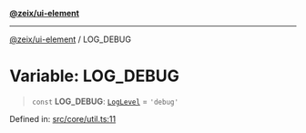 [**@zeix/ui-element**](../README.md)

***

[@zeix/ui-element](../globals.md) / LOG\_DEBUG

# Variable: LOG\_DEBUG

> `const` **LOG\_DEBUG**: [`LogLevel`](../type-aliases/LogLevel.md) = `'debug'`

Defined in: [src/core/util.ts:11](https://github.com/zeixcom/ui-element/blob/297c0e8e040b3880ad85a2bc873523a8086f09a3/src/core/util.ts#L11)
